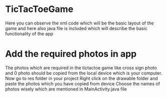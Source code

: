 # TicTacToeGame
Here you can observe the xml code which will be the basic layout of the game and here also java file is included which will describe the basic functionality of the app

# Add the required photos in app
The photos which are required in the tictactoe game like cross sign photo and 0 photo should be copied from the local device which is your computer.
Now go to res folder in your project 
Right click on the drawable folder and paste the photos which you have copied from device
Choose the names of photos wisely which are mentioned in MainActivity.java file 
